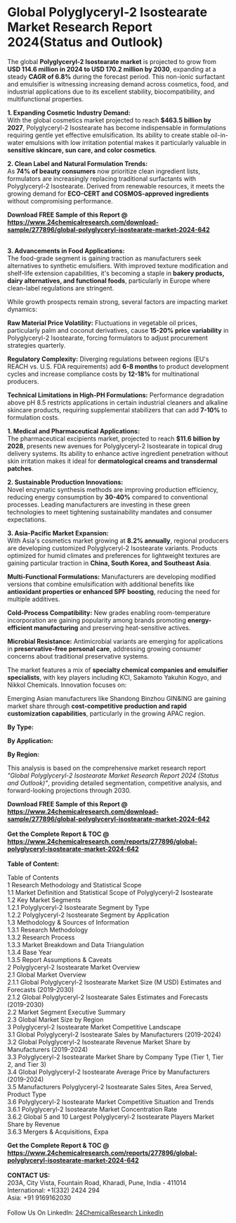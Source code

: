 <h1>Global Polyglyceryl-2 Isostearate Market Research Report 2024(Status and Outlook)</h1><p>The global <strong>Polyglyceryl-2 Isostearate market</strong> is projected to grow from <strong>USD 114.6 million in 2024 to USD 170.2 million by 2030</strong>, expanding at a steady <strong>CAGR of 6.8%</strong> during the forecast period. This non-ionic surfactant and emulsifier is witnessing increasing demand across cosmetics, food, and industrial applications due to its excellent stability, biocompatibility, and multifunctional properties.</p><p><strong>1. Expanding Cosmetic Industry Demand:</strong><br>
With the global cosmetics market projected to reach <strong>$463.5 billion by 2027</strong>, Polyglyceryl-2 Isostearate has become indispensable in formulations requiring gentle yet effective emulsification. Its ability to create stable oil-in-water emulsions with low irritation potential makes it particularly valuable in <strong>sensitive skincare, sun care, and color cosmetics</strong>.</p><p><strong>2. Clean Label and Natural Formulation Trends:</strong><br>
As <strong>74% of beauty consumers</strong> now prioritize clean ingredient lists, formulators are increasingly replacing traditional surfactants with Polyglyceryl-2 Isostearate. Derived from renewable resources, it meets the growing demand for <strong>ECO-CERT and COSMOS-approved ingredients</strong> without compromising performance.</p><div><b>Download FREE Sample of this Report @ 
            <a href="https://www.24chemicalresearch.com/download-sample/277896/global-polyglyceryl-isostearate-market-2024-642">
            https://www.24chemicalresearch.com/download-sample/277896/global-polyglyceryl-isostearate-market-2024-642</a></b></div><br><p><strong>3. Advancements in Food Applications:</strong><br>
The food-grade segment is gaining traction as manufacturers seek alternatives to synthetic emulsifiers. With improved texture modification and shelf-life extension capabilities, it's becoming a staple in <strong>bakery products, dairy alternatives, and functional foods</strong>, particularly in Europe where clean-label regulations are stringent.</p><p>While growth prospects remain strong, several factors are impacting market dynamics:</p><p><strong>Raw Material Price Volatility:</strong> Fluctuations in vegetable oil prices, particularly palm and coconut derivatives, cause <strong>15-20% price variability</strong> in Polyglyceryl-2 Isostearate, forcing formulators to adjust procurement strategies quarterly.</p><p><strong>Regulatory Complexity:</strong> Diverging regulations between regions (EU's REACH vs. U.S. FDA requirements) add <strong>6-8 months</strong> to product development cycles and increase compliance costs by <strong>12-18%</strong> for multinational producers.</p><p><strong>Technical Limitations in High-PH Formulations:</strong> Performance degradation above pH 8.5 restricts applications in certain industrial cleaners and alkaline skincare products, requiring supplemental stabilizers that can add <strong>7-10%</strong> to formulation costs.</p><p><strong>1. Medical and Pharmaceutical Applications:</strong><br>
The pharmaceutical excipients market, projected to reach <strong>$11.6 billion by 2028</strong>, presents new avenues for Polyglyceryl-2 Isostearate in topical drug delivery systems. Its ability to enhance active ingredient penetration without skin irritation makes it ideal for <strong>dermatological creams and transdermal patches</strong>.</p><p><strong>2. Sustainable Production Innovations:</strong><br>
Novel enzymatic synthesis methods are improving production efficiency, reducing energy consumption by <strong>30-40%</strong> compared to conventional processes. Leading manufacturers are investing in these green technologies to meet tightening sustainability mandates and consumer expectations.</p><p><strong>3. Asia-Pacific Market Expansion:</strong><br>
With Asia's cosmetics market growing at <strong>8.2% annually</strong>, regional producers are developing customized Polyglyceryl-2 Isostearate variants. Products optimized for humid climates and preferences for lightweight textures are gaining particular traction in <strong>China, South Korea, and Southeast Asia</strong>.</p><p><strong>Multi-Functional Formulations:</strong> Manufacturers are developing modified versions that combine emulsification with additional benefits like <strong>antioxidant properties or enhanced SPF boosting</strong>, reducing the need for multiple additives.</p><p><strong>Cold-Process Compatibility:</strong> New grades enabling room-temperature incorporation are gaining popularity among brands promoting <strong>energy-efficient manufacturing</strong> and preserving heat-sensitive actives.</p><p><strong>Microbial Resistance:</strong> Antimicrobial variants are emerging for applications in <strong>preservative-free personal care</strong>, addressing growing consumer concerns about traditional preservative systems.</p><p>The market features a mix of <strong>specialty chemical companies and emulsifier specialists</strong>, with key players including KCI, Sakamoto Yakuhin Kogyo, and Nikkol Chemicals. Innovation focuses on:</p><p>Emerging Asian manufacturers like Shandong Binzhou GIN&amp;ING are gaining market share through <strong>cost-competitive production and rapid customization capabilities</strong>, particularly in the growing APAC region.</p><p><strong>By Type:</strong></p><p><strong>By Application:</strong></p><p><strong>By Region:</strong></p><p>This analysis is based on the comprehensive market research report <em>"Global Polyglyceryl-2 Isostearate Market Research Report 2024 (Status and Outlook)"</em>, providing detailed segmentation, competitive analysis, and forward-looking projections through 2030.</p><div><b>Download FREE Sample of this Report @ 
            <a href="https://www.24chemicalresearch.com/download-sample/277896/global-polyglyceryl-isostearate-market-2024-642">
            https://www.24chemicalresearch.com/download-sample/277896/global-polyglyceryl-isostearate-market-2024-642</a></b></div><br><div><b>Get the Complete Report & TOC @ 
            <a href="https://www.24chemicalresearch.com/reports/277896/global-polyglyceryl-isostearate-market-2024-642">
            https://www.24chemicalresearch.com/reports/277896/global-polyglyceryl-isostearate-market-2024-642</a></b></div><br>
            <b>Table of Content:</b><p>Table of Contents<br />
1 Research Methodology and Statistical Scope<br />
1.1 Market Definition and Statistical Scope of Polyglyceryl-2 Isostearate<br />
1.2 Key Market Segments<br />
1.2.1 Polyglyceryl-2 Isostearate Segment by Type<br />
1.2.2 Polyglyceryl-2 Isostearate Segment by Application<br />
1.3 Methodology & Sources of Information<br />
1.3.1 Research Methodology<br />
1.3.2 Research Process<br />
1.3.3 Market Breakdown and Data Triangulation<br />
1.3.4 Base Year<br />
1.3.5 Report Assumptions & Caveats<br />
2 Polyglyceryl-2 Isostearate Market Overview<br />
2.1 Global Market Overview<br />
2.1.1 Global Polyglyceryl-2 Isostearate Market Size (M USD) Estimates and Forecasts (2019-2030)<br />
2.1.2 Global Polyglyceryl-2 Isostearate Sales Estimates and Forecasts (2019-2030)<br />
2.2 Market Segment Executive Summary<br />
2.3 Global Market Size by Region<br />
3 Polyglyceryl-2 Isostearate Market Competitive Landscape<br />
3.1 Global Polyglyceryl-2 Isostearate Sales by Manufacturers (2019-2024)<br />
3.2 Global Polyglyceryl-2 Isostearate Revenue Market Share by Manufacturers (2019-2024)<br />
3.3 Polyglyceryl-2 Isostearate Market Share by Company Type (Tier 1, Tier 2, and Tier 3)<br />
3.4 Global Polyglyceryl-2 Isostearate Average Price by Manufacturers (2019-2024)<br />
3.5 Manufacturers Polyglyceryl-2 Isostearate Sales Sites, Area Served, Product Type<br />
3.6 Polyglyceryl-2 Isostearate Market Competitive Situation and Trends<br />
3.6.1 Polyglyceryl-2 Isostearate Market Concentration Rate<br />
3.6.2 Global 5 and 10 Largest Polyglyceryl-2 Isostearate Players Market Share by Revenue<br />
3.6.3 Mergers & Acquisitions, Expa</p><div><b>Get the Complete Report & TOC @ 
            <a href="https://www.24chemicalresearch.com/reports/277896/global-polyglyceryl-isostearate-market-2024-642">
            https://www.24chemicalresearch.com/reports/277896/global-polyglyceryl-isostearate-market-2024-642</a></b></div><br><b>CONTACT US:</b><br>
            203A, City Vista, Fountain Road, Kharadi, Pune, India - 411014<br>
            International: +1(332) 2424 294<br>
            Asia: +91 9169162030 <br><br>
            Follow Us On LinkedIn: <a href="https://www.linkedin.com/company/24chemicalresearch/">24ChemicalResearch LinkedIn</a>